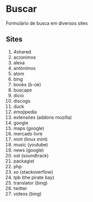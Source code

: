 # Buscar
Formulário de busca em diversos sites

## Sites
1. 4shared
1. acronimos
1. alexa
1. antônimos
1. atom
1. bing
1. books (b-ok)
1. buscape
1. dicio
1. discogs
1. duck
1. emojipedia
1. extensões (addons mozilla)
1. google
1. maps (google)
1. mercado livre
1. mint (linux mint)
1. music (youtube)
1. news (google)
1. ost (soundtrack)
1. packagist
1. php
1. so (stackoverflow)
1. tpb (the pirate bay)
1. translator (bing)
1. twitter
1. videos (bing)
